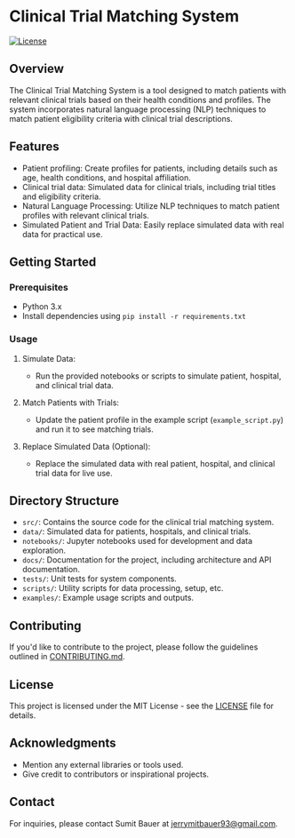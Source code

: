 # Clinical Trial Matching System

[![License](https://img.shields.io/badge/License-MIT-blue.svg)](LICENSE)

## Overview

The Clinical Trial Matching System is a tool designed to match patients with relevant clinical trials based on their health conditions and profiles. The system incorporates natural language processing (NLP) techniques to match patient eligibility criteria with clinical trial descriptions.

## Features

- Patient profiling: Create profiles for patients, including details such as age, health conditions, and hospital affiliation.
- Clinical trial data: Simulated data for clinical trials, including trial titles and eligibility criteria.
- Natural Language Processing: Utilize NLP techniques to match patient profiles with relevant clinical trials.
- Simulated Patient and Trial Data: Easily replace simulated data with real data for practical use.

## Getting Started

### Prerequisites

- Python 3.x
- Install dependencies using `pip install -r requirements.txt`

### Usage

1. Simulate Data:
   - Run the provided notebooks or scripts to simulate patient, hospital, and clinical trial data.

2. Match Patients with Trials:
   - Update the patient profile in the example script (`example_script.py`) and run it to see matching trials.

3. Replace Simulated Data (Optional):
   - Replace the simulated data with real patient, hospital, and clinical trial data for live use.

## Directory Structure

- `src/`: Contains the source code for the clinical trial matching system.
- `data/`: Simulated data for patients, hospitals, and clinical trials.
- `notebooks/`: Jupyter notebooks used for development and data exploration.
- `docs/`: Documentation for the project, including architecture and API documentation.
- `tests/`: Unit tests for system components.
- `scripts/`: Utility scripts for data processing, setup, etc.
- `examples/`: Example usage scripts and outputs.

## Contributing

If you'd like to contribute to the project, please follow the guidelines outlined in [CONTRIBUTING.md](CONTRIBUTING.md).

## License

This project is licensed under the MIT License - see the [LICENSE](LICENSE) file for details.

## Acknowledgments

- Mention any external libraries or tools used.
- Give credit to contributors or inspirational projects.

## Contact

For inquiries, please contact Sumit Bauer at jerrymitbauer93@gmail.com.
